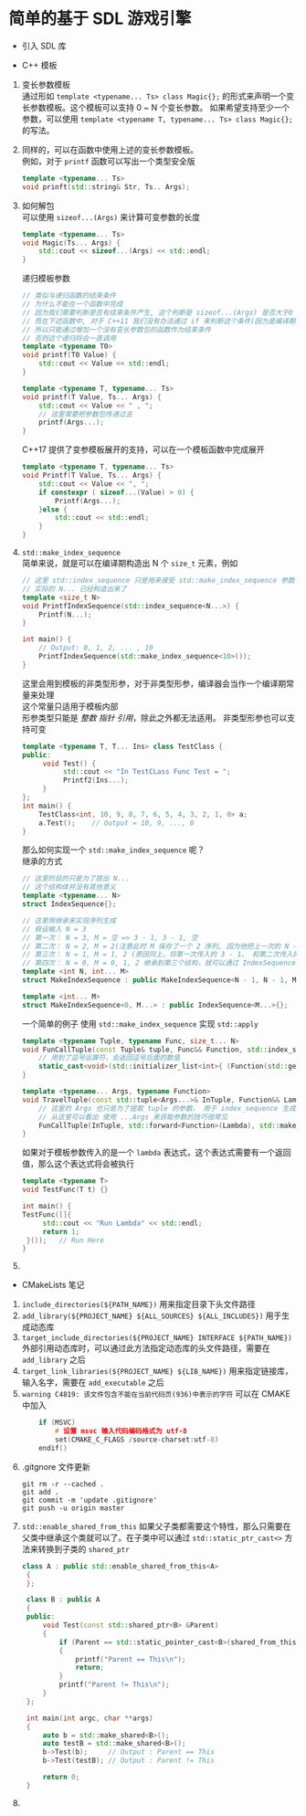 # 简单的基于 SDL 游戏引擎
- 引入 SDL 库

- C++ 模板
1. 变长参数模板  
    通过形如 `template <typename... Ts> class Magic{};` 的形式来声明一个变长参数模板。这个模板可以支持 0 ~ N 个变长参数。
    如果希望支持至少一个参数，可以使用 `template <typename T, typename... Ts> class Magic{};` 的写法。
2. 同样的，可以在函数中使用上述的变长参数模板。  
   例如，对于 `printf` 函数可以写出一个类型安全版  
   ```C++
   template <typename... Ts>
   void prinft(std::string& Str, Ts.. Args);
   ```
3. 如何解包  
   可以使用 `sizeof...(Args)` 来计算可变参数的长度  
   ```C++
   template <typename... Ts>
   void Magic(Ts... Args) {
       std::cout << sizeof...(Args) << std::endl;
   }
   ```
   递归模板参数  
   ```C++
   // 类似与递归函数的结束条件
   // 为什么不能在一个函数中完成
   // 因为我们需要判断是否有结束条件产生, 这个判断是 sizeof...(Args) 是否大于0
   // 而在下述函数中, 对于 C++11 我们没有办法通过 if 来判断这个条件(因为是编译期)
   // 所以只能通过增加一个没有变长参数包的函数作为结束条件
   // 否则这个递归将会一直调用
   template <typename T0>
   void printf(T0 Value) {
       std::cout << Value << std::endl;
   }
   
   template <typename T, typename... Ts>
   void printf(T Value, Ts... Args) {
       std::cout << Value << " , ";
       // 这里需要把参数包传递过去
       printf(Args...);
   }
   ``` 
   C++17 提供了变参模板展开的支持，可以在一个模板函数中完成展开
   ```C++
   template <typename T, typename... Ts>
   void Printf(T Value, Ts... Args) {
       std::cout << Value << ", ";
       if constexpr ( sizeof...(Value) > 0) {
           Printf(Args...);
       }else {
           std::cout << std::endl;
       }    
   }
   ```
4. `std::make_index_sequence`  
   简单来说，就是可以在编译期构造出 N 个 `size_t` 元素，例如
   ```C++
   // 这里 std::index_sequence 只是用来接受 std::make_index_sequence 参数
   // 实际的 N... 已经构造出来了
   template <size_t N>
   void PrintfIndexSequence(std::index_sequence<N...>) {
       Printf(N...);
   }
   
   int main() {
       // Output: 0, 1, 2, ... , 10
       PrintfIndexSequence(std::make_index_sequence<10>());
   }
   ```
   这里会用到模板的非类型形参，对于非类型形参，编译器会当作一个编译期常量来处理  
   这个常量只适用于模板内部  
   形参类型只能是 *整数 指针 引用*，除此之外都无法适用。
   非类型形参也可以支持可变
   ```c++
   template <typename T, T... Ins> class TestClass {
   public:
        void Test() {
             std::cout << "In TestCLass Func Test = ";
             Printf2(Ins...);
        }
   };
   int main() {
       TestClass<int, 10, 9, 8, 7, 6, 5, 4, 3, 2, 1, 0> a;
       a.Test();    // Output = 10, 9, ..., 0
   }
   ```
   那么如何实现一个 `std::make_index_sequence` 呢？  
   继承的方式
   ```c++
   // 这里的目的只是为了提出 N... 
   // 这个结构体并没有其他意义
   template <typename... N>
   struct IndexSequence{};
   
   // 这里用继承来实现序列生成
   // 假设输入 N = 3
   // 第一次： N = 3, M = 空 => 3 - 1, 3 - 1, 空
   // 第二次： N = 2, M = 2(注意此时 M 保存了一个 2 序列, 因为他把上一次的 N - 1, M... 作为传入的参数包) => 2 - 1， 2 - 1， 2
   // 第三次： N = 1, M = 1, 2 (原因同上，将第一次传入的 3 - 1， 和第二次传入的 2 - 1加入。为什么是 1, 2 呢？ 是因为他将 (N - 1, M...) 作为参数包，顺序就是小的在前) => 1 - 1， 1 - 1， (1, 2)
   // 第四次： N = 0, M = 0, 1, 2 继承到第三个结构，就可以通过 IndexSequence 取出 M...
   template <int N, int... M>
   struct MakeIndexSequence : public MakeIndexSequence<N - 1, N - 1, M...>{};
   
   template <int... M>
   struct MakeIndexSequence<0, M...> : public IndexSequence<M...>{};
   ```

   一个简单的例子 使用 `std::make_index_sequence` 实现 `std::apply`
   ```c++
   template <typename Tuple, typename Func, size_t... N>
   void FunCallTuple(const Tuple& tuple, Func&& Function, std::index_sequence<N...>) {
       // 用到了逗号运算符，会返回逗号后面的数值
       static_cast<void>(std::initializer_list<int>{ (Function(std::get<N>(tuple)), 0)... });
   }

   template <typename... Args, typename Function>
   void TravelTuple(const std::tuple<Args...>& InTuple, Function&& Lambda) {
       // 这里的 Args 也只是为了提取 tuple 的参数， 用于 index_sequence 生成遍历序列
       // 从这里可以看出 使用 ...Args 来获取参数的技巧很常见
       FunCallTuple(InTuple, std::forward<Function>(Lambda), std::make_index_sequence<sizeof...(Args)>());
   }
   ```
   
   如果对于模板参数传入的是一个 `lambda` 表达式，这个表达式需要有一个返回值，那么这个表达式将会被执行
   ```c++
   template <typename T>
   void TestFunc(T t) {}
   
   int main() {
   TestFunc([]{
        std::cout << "Run Lambda" << std::endl;
        return 1;
    }());   // Run Here 
   }
   ```
5. 

- CMakeLists 笔记
1. `include_directories(${PATH_NAME})` 用来指定目录下头文件路径
2. `add_library(${PROJECT_NAME} ${ALL_SOURCES} ${ALL_INCLUDES})` 用于生成动态库
3. `target_include_directories(${PROJECT_NAME} INTERFACE ${PATH_NAME})` 外部引用动态库时，可以通过此方法指定动态库的头文件路径，需要在 `add_library` 之后
4. `target_link_libraries(${PROJECT_NAME} ${LIB_NAME})` 用来指定链接库，输入名字，需要在 `add_executable` 之后 
5. `warning C4819: 该文件包含不能在当前代码页(936)中表示的字符` 可以在 CMAKE 中加入 
    ```C++
        if (MSVC)
            # 设置 msvc 输入代码编码格式为 utf-8
            set(CMAKE_C_FLAGS /source-charset:utf-8)
        endif()
    ```
6. .gitgnore 文件更新
   ```git
   git rm -r --cached .
   git add .
   git commit -m 'update .gitignore'
   git push -u origin master
   ```
7. `std::enable_shared_from_this` 如果父子类都需要这个特性，那么只需要在父类中继承这个类就可以了。在子类中可以通过 `std::static_ptr_cast<>` 方法来转换到子类的 `shared_ptr`
   ```C++
   class A : public std::enable_shared_from_this<A>
    {
    };

    class B : public A
    {
    public:
        void Test(const std::shared_ptr<B> &Parent)
        {
            if (Parent == std::static_pointer_cast<B>(shared_from_this()))
            {
                printf("Parent == This\n");
                return;
            }
            printf("Parent != This\n");
        }
    };

    int main(int argc, char **args)
    {
        auto b = std::make_shared<B>();
        auto testB = std::make_shared<B>();
        b->Test(b);     // Output : Parent == This
        b->Test(testB); // Output : Parent != This

        return 0;
    }
   ```
8. 
